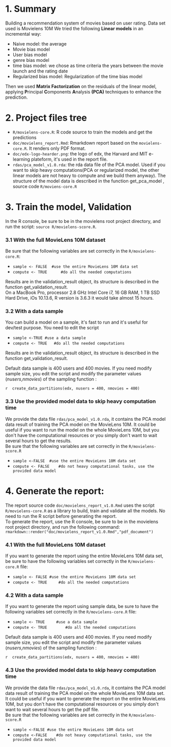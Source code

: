 # 1. Summary
Building a recommendation system of movies based on user rating. Data set used is Movielens 10M
We tried the following **Linear models** in an incremental way:

* Naive model: the average
* Movie bias model
* User bias model
* genre bias model
* time bias model: we chose as time criteria the years between the movie launch and the rating date
* Regularized bias model: Regularization of the time bias model

Then we used **Matrix Factorization** on the residuals of the linear model, applying **P**rincipal **C**omponents **A**nalysis **(PCA)** techniques to enhance the prediction.

# 2. Project files tree

* `R/movielens-core.R`: R code source to train the models and get the predictions
* `doc/movielens_report.Rmd`: Rmarkdown report based on the `movielens-core.R`. It renders only PDF format.
* `doc/edx-logo-hearder.png`: the logo of edx, the Harvard and MIT e-learning plateform, it's used in the report file.
* `rdas/pca_model_v1.0.rda`: the rda data file of the PCA model. Used if you want to skip heavy computations(PCA or regularized model, the other linear models are not heavy to compute and we build them anyway). The structure of the model data is described in the function get_pca_model , source code `R/moviens-core.R`

# 3. Train the model, Validation

In the R console, be sure to be in the movielens root project directory, and run the script:
`source R/movielens-score.R`.

### 3.1 With the full MovieLens 10M dataset
Be sure that the following variables are set correctly in the `R/movielens-core.R`:

* `sample <- FALSE  #use the entire MovieLens 10M data set`
* `compute <- TRUE      #do all the needed computations`

Results are in the validation_result object, its structure is described in the function get_validation_result.  
On a MacBook Pro, processor 2.8 GHz Intel Core i7, 16 GB RAM, 1 TB SSD Hard Drive,  iOs 10.13.6, R version is 3.6.3 it would take almost 15 hours.  

### 3.2 With a data sample

You can build a model on a sample, it's fast to run and it's useful for dev/test purpose. You need to edit the script

* `sample <-TRUE #use a data sample`
* `compute <- TRUE   #do all the needed computations`

Results are in the validation_result object, its structure is described in the function get_validation_result. 

Default data sample is 400 users and 400 movies. If you need modify sample size, you edit the script and modify the parameter values ($nusers$,$nmovies$)  of the sampling function :

`r 
create_data_partitions(edx, nusers = 400, nmovies = 400) `

### 3.3 Use the provided model data to skip heavy computation time

We provide the data file `rdas/pca_model_v1.0.rda`, it contains the PCA model data result of training the PCA model on the MovieLens 10M. It could be useful if you want to run the model on the whole MovieLens 10M, but you don't have the computational resources or you simply don't want to wait several hours to get the results.  
Be sure that the following variables are set correctly in the `R/movielens-score.R` 

* `sample <-FALSE  #use the entire MovieLens 10M data set`
* `compute <- FALSE    #do not heavy computational tasks, use the provided data model`

# 4. Generate the report:

The report source code `doc/movielens_report_v1.0.Rmd` uses the script `R/movielens-core.R` as a library to build, train and validate all the models. No need to run the R script before generating the report.   
To generate the report, use the R console, be sure to be in the movielens root project directory, and run the following command: 
`rmarkdown::render("doc/movielens_report_v1.0.Rmd","pdf_document")`


### 4.1 With the full MovieLens 10M dataset

If you want to generate the report using the entire MovieLens 10M data set, be sure to have the following variables set correctly in the `R/movielens-core.R` file:

* `sample <- FALSE #use the entire MovieLens 10M data set`
* `compute <- TRUE     #do all the needed computations`


### 4.2 With a data sample

If you want to generate the report using sample data, be sure to have the following variables set correctly in the `R/movielens-core.R` file:

* `sample <- TRUE     #use a data sample`
* `compute <- TRUE        #do all the needed computations`

Default data sample is 400 users and 400 movies. If you need modify sample size, you edit the script and modify the parameter values ($nusers$,$nmovies$)  of the sampling function :

`r 
create_data_partitions(edx, nusers = 400, nmovies = 400) `

### 4.3 Use the provided model data to skip heavy computation time

We provide the data file `rdas/pca_model_v1.0.rda`, it contains the PCA model data result of training the PCA model on the whole MovieLens 10M data set. It could be useful if you want to generate the report on the entire MovieLens 10M, but you don't have the computational resources or you simply don't want to wait several hours to get the pdf file.  
Be sure that the following variables are set correctly in the `R/movielens-score.R` 

* `sample <-FALSE #use the entire MovieLens 10M data set`
* `compute <-FALSE    #do not heavy computational tasks, use the provided data model`



 
